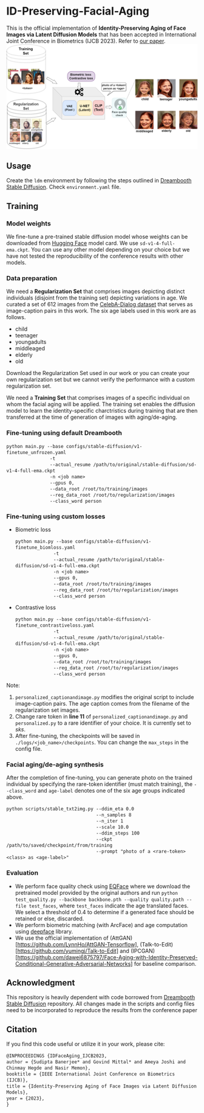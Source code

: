 # ID-Preserving-Facial-Aging
This is the official implementation of **Identity-Preserving Aging of Face Images via Latent Diffusion Models** that has been accepted in International Joint Conference in Biometrics (IJCB 2023). Refer to [our paper](https://arxiv.org/abs/2307.08585).
![alt text](Outline.png)

## Usage
Create the `ldm` environment by following the steps outlined in [Dreambooth Stable Diffusion](https://github.com/XavierXiao/Dreambooth-Stable-Diffusion). Check `environment.yaml` file.

## Training

### Model weights
We fine-tune a pre-trained stable diffusion model whose weights can be downloaded from [Hugging Face](https://huggingface.co/CompVis) model card. We use `sd-v1-4-full-ema.ckpt`. You can use any other model depending on your choice but we have not tested the reproducibility of the conference results with other models.

### Data preparation
We need a **Regularization Set** that comprises images depicting distinct individuals (disjoint from the training set) depicting variations in age. We curated a set of 612 images from the [CelebA-Dialog dataset](https://mmlab.ie.cuhk.edu.hk/projects/CelebA/CelebA_Dialog.html) that serves as image-caption pairs in this work. The six age labels used in this work are as follows.
- child
- teenager
- youngadults
- middleaged
- elderly
- old
  
Download the Regularization Set used in our work or you can create your own regularization set but we cannot verify the performance with a custom regularization set. 

We need a **Training Set** that comprises images of a specific individual on whom the facial aging will be applied. The training set enables the diffusion model to learn the identity-specific charctristics during training that are then transferred at the time of generation of images with aging/de-aging.

### Fine-tuning using default Dreambooth

```
python main.py --base configs/stable-diffusion/v1-finetune_unfrozen.yaml 
                -t 
                --actual_resume /path/to/original/stable-diffusion/sd-v1-4-full-ema.ckpt  
                -n <job name> 
                --gpus 0, 
                --data_root /root/to/training/images 
                --reg_data_root /root/to/regularization/images 
                --class_word person
```
### Fine-tuning using custom losses
- Biometric loss
  ```
  python main.py --base configs/stable-diffusion/v1-finetune_biomloss.yaml 
                -t 
                --actual_resume /path/to/original/stable-diffusion/sd-v1-4-full-ema.ckpt  
                -n <job name> 
                --gpus 0, 
                --data_root /root/to/training/images 
                --reg_data_root /root/to/regularization/images 
                --class_word person
  ```
- Contrastive loss
  ```
  python main.py --base configs/stable-diffusion/v1-finetune_contrastiveloss.yaml 
                -t 
                --actual_resume /path/to/original/stable-diffusion/sd-v1-4-full-ema.ckpt  
                -n <job name> 
                --gpus 0, 
                --data_root /root/to/training/images 
                --reg_data_root /root/to/regularization/images 
                --class_word person
  ```

Note:
1. `personalized_captionandimage.py` modifies the original script to include image-caption pairs. The age caption comes from the filename of the regularization set images.
2. Change rare token in **line 11** of `personalized_captionandimage.py` and `personalized.py` to a rare identifier of your choice. It is currently set to *sks*.
3. After fine-tuning, the checkpoints will be saved in `./logs/<job_name>/checkpoints`. You can change the `max_steps` in the config file.

### Facial aging/de-aging synthesis

After the completion of fine-tuning, you can generate photo on the trained individual by specifying the rare-token identifier (must match training), the `--class_word` and `age-label` denotes one of the six age groups indicated above.
```
python scripts/stable_txt2img.py --ddim_eta 0.0 
                                 --n_samples 8 
                                 --n_iter 1 
                                 --scale 10.0 
                                 --ddim_steps 100  
                                 --ckpt /path/to/saved/checkpoint/from/training
                                 --prompt "photo of a <rare-token> <class> as <age-label>" 
```
### Evaluation

- We perform face quality check using [EQFace](https://github.com/deepcam-cn/FaceQuality) where we download the pretrained model provided by the original authors and run `python test_quality.py --backbone backbone.pth --quality quality.path --file test_faces`, where `test_faces` indicate the age translated faces. We select a threshold of 0.4 to determine if a generated face should be retained or else, discarded.
- We perform biometric matching (with ArcFace) and age computation using [deepface](https://github.com/serengil/deepface) library.
- We use the official implementation of (AttGAN)[https://github.com/LynnHo/AttGAN-Tensorflow], (Talk-to-Edit)[https://github.com/yumingj/Talk-to-Edit] and (IPCGAN)[https://github.com/dawei6875797/Face-Aging-with-Identity-Preserved-Conditional-Generative-Adversarial-Networks] for baseline comparison.


## Acknowledgment
This repository is heavily dependent with code borrowed from [Dreambooth Stable Diffusion](https://github.com/XavierXiao/Dreambooth-Stable-Diffusion) repository. All changes made in the scripts and config files need to be incorporated to reproduce the results from the conference paper

## Citation
If you find this code useful or utilize it in your work, please cite:
```
@INPROCEEDINGS {IDFaceAging_IJCB2023,
author = {Sudipta Banerjee* and Govind Mittal* and Ameya Joshi and Chinmay Hegde and Nasir Memon},
booktitle = {IEEE International Joint Conference on Biometrics (IJCB)},
title = {Identity-Preserving Aging of Face Images via Latent Diffusion Models},
year = {2023},
}
```
